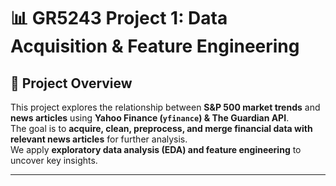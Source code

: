 # 📊 GR5243 Project 1: Data Acquisition & Feature Engineering

## 📌 Project Overview
This project explores the relationship between **S&P 500 market trends** and **news articles** using **Yahoo Finance (`yfinance`) & The Guardian API**.  
The goal is to **acquire, clean, preprocess, and merge financial data with relevant news articles** for further analysis.  
We apply **exploratory data analysis (EDA) and feature engineering** to uncover key insights.

---
